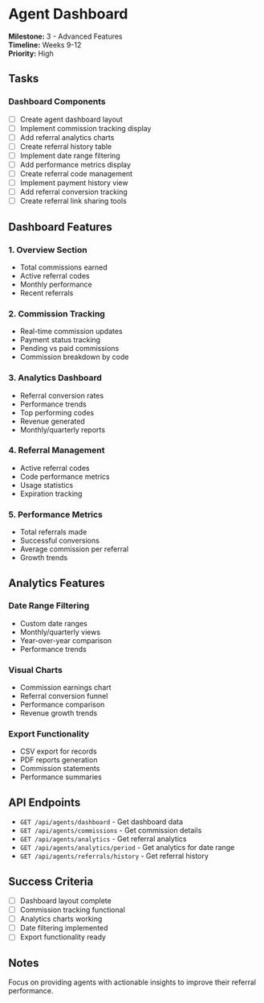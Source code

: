 # Agent Dashboard

**Milestone:** 3 - Advanced Features  
**Timeline:** Weeks 9-12  
**Priority:** High  

## Tasks

### Dashboard Components
- [ ] Create agent dashboard layout
- [ ] Implement commission tracking display
- [ ] Add referral analytics charts
- [ ] Create referral history table
- [ ] Implement date range filtering
- [ ] Add performance metrics display
- [ ] Create referral code management
- [ ] Implement payment history view
- [ ] Add referral conversion tracking
- [ ] Create referral link sharing tools

## Dashboard Features

### 1. Overview Section
- Total commissions earned
- Active referral codes
- Monthly performance
- Recent referrals

### 2. Commission Tracking
- Real-time commission updates
- Payment status tracking
- Pending vs paid commissions
- Commission breakdown by code

### 3. Analytics Dashboard
- Referral conversion rates
- Performance trends
- Top performing codes
- Revenue generated
- Monthly/quarterly reports

### 4. Referral Management
- Active referral codes
- Code performance metrics
- Usage statistics
- Expiration tracking

### 5. Performance Metrics
- Total referrals made
- Successful conversions
- Average commission per referral
- Growth trends

## Analytics Features

### Date Range Filtering
- Custom date ranges
- Monthly/quarterly views
- Year-over-year comparison
- Performance trends

### Visual Charts
- Commission earnings chart
- Referral conversion funnel
- Performance comparison
- Revenue growth trends

### Export Functionality
- CSV export for records
- PDF reports generation
- Commission statements
- Performance summaries

## API Endpoints
- `GET /api/agents/dashboard` - Get dashboard data
- `GET /api/agents/commissions` - Get commission details
- `GET /api/agents/analytics` - Get referral analytics
- `GET /api/agents/analytics/period` - Get analytics for date range
- `GET /api/agents/referrals/history` - Get referral history

## Success Criteria
- [ ] Dashboard layout complete
- [ ] Commission tracking functional
- [ ] Analytics charts working
- [ ] Date filtering implemented
- [ ] Export functionality ready

## Notes
Focus on providing agents with actionable insights to improve their referral performance.